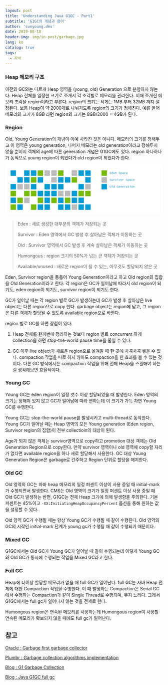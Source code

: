 ```yaml
---
layout: post
title: 'Understanding Java G1GC - Part1'
subtitle: 'G1GC의 개념과 용어'
author: 'sunyoung.dev'
date: 2019-08-18
header-img: img/in-post/garbage.jpg
lang: ko
catalog: true
tags:
  - 자바
---
```


### Heap 메모리 구조

이전의 GC와는 다르게 Heap 영역을 (young, old) Generation 으로 분할하지 않는다. Heap 전체를 일정한 크기로 쪼개서 각 조각별로 메모리를 관리한다. 이때 쪼개진 메모리 조각을 region이라고 부른다.  region의 크기는 작게는 1MB 부터 32MB 까지 설정된다. 보통 Heap이 약 2000개로 나눠지도록 region의 크기가 정해진다. 예를 들어 메모리의 크기가 8GB 라면 region의 크기는 8GB/2000 = 4GB가 된다.   

### Region

Old, Young Generation의 개념이 아예 사라진 것은 아니다. 메모리의 크기를 정해두고 이 영역은 young generation, 나머지 메모리는 old generation이라고 정해두지 않을 뿐이지 객체의 age에 따른 generation 개념은 G1GC에도 있다. region 하나하나가 동적으로 young region이 되었다가 old region이 되었다가 한다.   

![](/img/in-post/gc-region.jpg)

> Eden : 새로 생성한 대부분의 객체가 저장되는 곳
>
> Survivor : Eden 영역에서 GC 발생 후 살아남은 객체가 이동하는 곳
>
> Old : Survivor 영역에서 GC 발생 후 계속 살아남은 객체가 이동하는 곳
>
> Humongous : region 크기의 50%가 넘는 큰 객체가 저장되는 곳 
>
> Available/unused : 새로운 region이 될 수 있는, 아무것도 할당되지 않은 곳

Eden, Survivor region을 통틀어 Young Generation이라고 하고 Old region의 집합을 Old Generation이라고 한다. 각 region은 GC가 일어남에 따라서 old region이 되기도, eden region이 되기도, survivor region이 되기도 한다.   

GC가 일어날 때는 각 region 별로 GC가 발생하는데 GC가 발생 후 살아남은 live object는 다른 region으로 copy 한다. garbage object는 region에 남고, 그 region은 다른 객체가 할당될 수 있도록 available region으로 바뀐다.   

region 별로 GC를 하면 장점이 있다.   

1. Heap 전체를 한꺼번에 정리하는 것보다 region 별로 concurrent 하게 collection을 하면 stop-the-world pause time을 줄일 수 있다.   

2. GC 이후 live object가 새로운 region으로 옮겨갈 때 한 곳에 차곡차곡 쌓을 수 있다. compaction 작업을 따로 하지 않아도 compaction을 한 효과를 볼 수 있는 것이다. 다른 GC 방식에서는 compaction 작업을 위해 전체 Heap을 스캔해야 하는 걸 생각해보면 효율적이다.

### Young GC

Young GC는 eden region이 일정 갯수 이상 할당되었을 때 발생한다. Eden 영역의 크기는 정해져 있지 않고 GC가 일어남에 따라 변하는데 이 크기가 가득 차면 Young GC를 수행한다.   

Young GC는 stop-the-world pause를 발생시키고 multi-thread로 동작한다. Young GC가 일어날 때는 Heap 영역의 모든 Young generation (Eden region, Survivor region의 집합)이 전부 collectioin의 대상이 된다.    

Age가 되지 않은 객체는 survivor영역으로 copy하고 promotion 대상 객체는 Old Generation Region으로 copy한다. 만약 survivor 영역이나 old 영역에 copy할 자리가 없다면 available region을 하나 새로 할당해서 사용한다. GC 대상 Young Generation Region은 garbage로 간주하고 Region 단위로 할당을 해지한다.   

### Old GC

Old 영역의 GC는 자바 heap 메모리의 일정 퍼센트 이상이 사용 중일 때 initial-mark가 수행되면서 발생한다. CMS는 Old 영역의 크기가 일정 퍼센트 이상 사용 중일 때 Old GC가 발생하는 반면, G1GC는 전체 Heap 크기에 의해 발생함을 주의한다. 기본 퍼센트는 45%이고 ```-XX:InitiatingHeapOccupancyPercent``` 옵션을 통해 원하는 값을 설정할 수 있다.   

Old 영역 GC가 수행될 때는 항상 Young GC가 수행될 때 같이 수행된다. Old 영역의 GC의 시작인 initial-mark 단계가 young gc가 수행될 때 같이 수행되기 때문이다.

### Mixed GC

G1GC에서는 Old GC가 Young GC가 일어날 때 같이 수행되는데 이렇게 Young GC와 Old GC가 동시에 수행되는 작업을 Mixed GC라고 한다.

### Full GC

Heap에 더이상 할당할 메모리가 없을 때 full GC가 일어난다. full GC는 자바 Heap 전체에 대한 Compaction 작업을 수행한다. 이 때 발생하는 Compaction은 Serial GC에서 수행하는 Compaction과 같이 Single Thread로 수행되며, 무지 느리다. 그래서 G1GC에서는 full gc가 일어나지 않는 것을 전제로 한다.

Humongous region은 연속된 메모리를 사용하는데 Humongous region이 사용할 연속된 메모리가 확보되지 않을 때에도 full gc가 일어난다.   


## 참고

[Oracle : Garbage first garbage collector](https://docs.oracle.com/javase/9/gctuning/garbage-first-garbage-collector.htm#JSGCT-GUID-F1BE86FA-3EDC-4D4F-BDB4-4B044AD83180)

[Plumbr : Garbage collection algorithms implementation](https://plumbr.io/handbook/garbage-collection-algorithms-implementations/g1)

[Blog : G1 Garbage Collection](https://initproc.tistory.com/entry/G1-Garbage-Collection)

[Blog : Java G1GC full gc](https://logonjava.blogspot.com/2015/08/java-g1-gc-full-gc.html)

